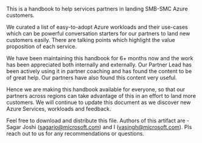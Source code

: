 This is a handbook to help services partners in landing SMB-SMC Azure customers. 

We curated a list of easy-to-adopt Azure workloads and their use-cases which can be powerful conversation starters for our partners to land new customers easily. There are talking points which highlight the value proposition of each service.  

We have been maintaining this handbook for 6+ months now and the work has been appreciated both internally and externally. Our Partner Lead has been actively using it in partner coaching and has found the content to be of great help. Our partners have also found this content very useful. 

Hence we are making this handbook available for everyone, so that our partners across regions can take advantage of this in an effort to land more customers. We will continue to update this document as we discover new Azure Services, workloads and feedback. 

Feel free to download and distribute this file. 
Authors of this artifact are - Sagar Joshi (sagarjo@microsoft.com) and I (vasingh@microsoft.com). Pls reach out to us for any recommendations or questions.
